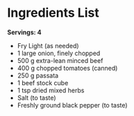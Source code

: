 # Ingredients List

**Servings: 4**

- Fry Light (as needed)
- 1 large onion, finely chopped
- 500 g extra-lean minced beef
- 400 g chopped tomatoes (canned)
- 250 g passata
- 1 beef stock cube
- 1 tsp dried mixed herbs
- Salt (to taste)
- Freshly ground black pepper (to taste)